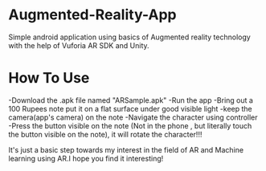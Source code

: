 # Augmented-Reality-App

Simple android application using basics of Augmented reality technology with the help of Vuforia AR SDK and Unity. 


# How To Use 

-Download the .apk file named "ARSample.apk"
-Run the app
-Bring out a 100 Rupees note put it on a flat surface under good visible light
-keep the camera(app's camera) on the note
-Navigate the character using controller
-Press the button visible on the note (Not in the phone , but literally touch the button visible on the note), it will rotate the character!!!


It's just a basic step towards my interest in the field of AR and Machine learning using AR.I hope you find it interesting!
